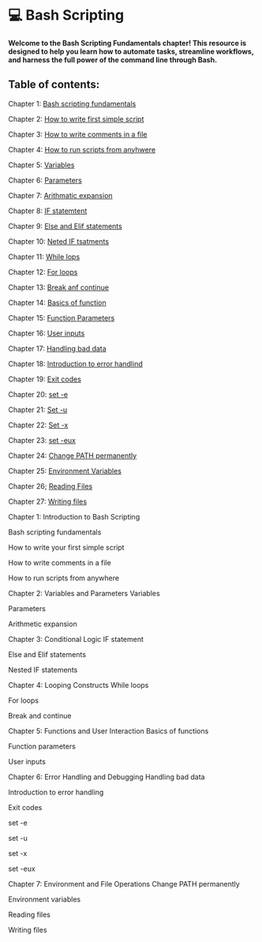 # 💻 Bash Scripting

#### Welcome to the Bash Scripting Fundamentals chapter! This resource is designed to help you learn how to automate tasks, streamline workflows, and harness the full power of the command line through Bash.

## Table of contents:

Chapter 1: [Bash scripting fundamentals](https://github.com/Yasir-77/Devops-Learning/tree/main/Bash%20Scripting/Notes#introduction-to-bash-scripting)

Chapter 2: [How to write first simple script](https://github.com/Yasir-77/Devops-Learning/tree/main/Bash%20Scripting/Notes#how-to-write-first-simple-script)

Chapter 3: [How to write comments in a file](https://github.com/Yasir-77/Devops-Learning/tree/main/Bash%20Scripting/Notes#how-to-write-comments-in-a-file)

Chapter 4: [How to run scripts from anyhwere](https://github.com/Yasir-77/Devops-Learning/blob/main/Bash%20Scripting/Notes/README.md#how-to-run-scripts-from-anywhere)

Chapter 5: [Variables](https://github.com/Yasir-77/Devops-Learning/blob/main/Bash%20Scripting/Notes/README.md#variables)

Chapter 6: [Parameters](https://github.com/Yasir-77/Devops-Learning/blob/main/Bash%20Scripting/Notes/README.md#parameters)

Chapter 7: [Arithmatic expansion](https://github.com/Yasir-77/Devops-Learning/blob/main/Bash%20Scripting/Notes/README.md#parameters)

Chapter 8: [IF statemtent](https://github.com/Yasir-77/Devops-Learning/blob/main/Bash%20Scripting/Notes/README.md#if-statements)

Chapter 9: [Else and Elif statements](https://github.com/Yasir-77/Devops-Learning/blob/main/Bash%20Scripting/Notes/README.md#else-and-elif)

Chapter 10: [Neted IF tsatments](https://github.com/Yasir-77/Devops-Learning/blob/main/Bash%20Scripting/Notes/README.md#nested-if-statements)

Chapter 11: [While lops](https://github.com/Yasir-77/Devops-Learning/blob/main/Bash%20Scripting/Notes/README.md#while-loops)

Chapter 12: [For loops](https://github.com/Yasir-77/Devops-Learning/blob/main/Bash%20Scripting/Notes/README.md#for-loops)

Chapter 13: [Break anf continue](https://github.com/Yasir-77/Devops-Learning/blob/main/Bash%20Scripting/Notes/README.md#break-and-continue)

Chapter 14: [Basics of function](https://github.com/Yasir-77/Devops-Learning/blob/main/Bash%20Scripting/Notes/README.md#basics-of-functions)

Chapter 15: [Function Parameters](https://github.com/Yasir-77/Devops-Learning/blob/main/Bash%20Scripting/Notes/README.md#function-parameters)

Chapter 16: [User inputs](https://github.com/Yasir-77/Devops-Learning/blob/main/Bash%20Scripting/Notes/README.md#user-inputs)

Chapter 17: [Handling bad data](https://github.com/Yasir-77/Devops-Learning/blob/main/Bash%20Scripting/Notes/README.md#handling-bad-data)

Chapter 18: [Introduction to error handlind](https://github.com/Yasir-77/Devops-Learning/blob/main/Bash%20Scripting/Notes/README.md#introduction-to-error-handling)

Chapter 19: [Exit codes](https://github.com/Yasir-77/Devops-Learning/blob/main/Bash%20Scripting/Notes/README.md#exit-codes)

Chapter 20: [set -e](https://github.com/Yasir-77/Devops-Learning/blob/main/Bash%20Scripting/Notes/README.md#set--e)

Chapter 21: [Set -u](https://github.com/Yasir-77/Devops-Learning/blob/main/Bash%20Scripting/Notes/README.md#set--u)

Chapter 22: [Set -x](https://github.com/Yasir-77/Devops-Learning/blob/main/Bash%20Scripting/Notes/README.md#set--x)

Chapter 23: [set -eux](https://github.com/Yasir-77/Devops-Learning/blob/main/Bash%20Scripting/Notes/README.md#set--eux)

Chapter 24: [Change PATH permanently](https://github.com/Yasir-77/Devops-Learning/blob/main/Bash%20Scripting/Notes/README.md#change-path-permanently)

Chapter 25: [Environment Variables](https://github.com/Yasir-77/Devops-Learning/blob/main/Bash%20Scripting/Notes/README.md#environment-variables)

Chapter 26; [Reading Files](https://github.com/Yasir-77/Devops-Learning/blob/main/Bash%20Scripting/Notes/README.md#reading-files)

Chapter 27: [Writing files](https://github.com/Yasir-77/Devops-Learning/blob/main/Bash%20Scripting/Notes/README.md#writing-files)

Chapter 1: Introduction to Bash Scripting 

Bash scripting fundamentals

How to write your first simple script

How to write comments in a file

How to run scripts from anywhere

Chapter 2: Variables and Parameters
Variables

Parameters

Arithmetic expansion

Chapter 3: Conditional Logic
IF statement

Else and Elif statements

Nested IF statements

Chapter 4: Looping Constructs
While loops

For loops

Break and continue

Chapter 5: Functions and User Interaction
Basics of functions

Function parameters

User inputs

Chapter 6: Error Handling and Debugging
Handling bad data

Introduction to error handling

Exit codes

set -e

set -u

set -x

set -eux

Chapter 7: Environment and File Operations
Change PATH permanently

Environment variables

Reading files

Writing files


